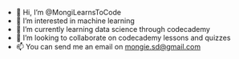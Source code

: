 - 👋 Hi, I’m @MongiLearnsToCode
- 👀 I’m interested in machine learning
- 🌱 I’m currently learning data science through codecademy
- 💞️ I’m looking to collaborate on codecademy lessons and quizzes
- 📫 You can send me an email on mongie.sd@gmail.com

<!---
MongiLearnsToCode/MongiLearnsToCode is a ✨ special ✨ repository because its `README.md` (this file) appears on your GitHub profile.
You can click the Preview link to take a look at your changes.
--->
